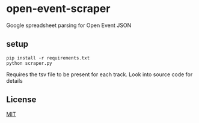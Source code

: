 # open-event-scraper
Google spreadsheet parsing for Open Event JSON

## setup

```shell
pip install -r requirements.txt
python scraper.py
```

Requires the tsv file to be present for each track. Look into source code for details

## License

[MIT](/.LICENSE)

